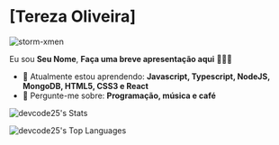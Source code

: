 # [Tereza Oliveira] 

![storm-xmen](https://user-images.githubusercontent.com/93724227/236525363-484b2022-873f-4d68-a633-3a87212363cc.gif)

Eu sou <strong>Seu Nome</strong>, <strong>Faça uma breve apresentação aqui</strong> 👨🏻‍💻 

- 🚀 Atualmente estou aprendendo: <strong>Javascript, Typescript, NodeJS, MongoDB, HTML5, CSS3 e React </strong> 
- 💬 Pergunte-me sobre: <strong>Programação, música e café</strong>

![devcode25's Stats](https://github-readme-stats.vercel.app/api?username=devcode25&theme=synthwave&show_icons=true&hide_border=true&count_private=true)

![devcode25's Top Languages](https://github-readme-stats.vercel.app/api/top-langs/?username=devcode25&theme=synthwave&show_icons=true&hide_border=true&layout=compact)


